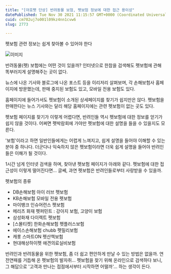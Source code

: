 ```yaml
---
title: "[야호펫 단상] 반려동물 보험, 펫보험 정보에 대한 접근 용이성"
datePublished: Tue Nov 30 2021 11:15:57 GMT+0000 (Coordinated Universal Time)
cuid: cm702uj7o001l09kz4nn1cvw6
slug: 2773

---
```



펫보험 관련 정보는 쉽게 찾아볼 수 있어야 한다

![이미지](https://cdn.hashnode.com/res/hashnode/image/upload/v1739253868002/27426abf-11c1-46fe-8fae-a79e80e7523a.png)

반려동물(펫) 보험에는 어떤 것이 있을까? 인터넷으로 한참을 검색해도 펫보험에 관해 똑부러지게 설명해주는 곳이 없다.

뉴스에 나온 기사와 블로그에 나온 포스트 등을 이리저리 살펴보며, 각 손해보험사 홈페이지에 방문했는데, 판매 중지된 보험도 있고, 모바일 전용 보험도 있다.

홈페이지에 들어가서도 펫보험이 소개된 상세페이지를 찾기가 쉽지만은 않다. 펫보험을 판매한다는 뉴스 기사와는 달리 해당 홈페이지에는 관련 펫보험이 없는 곳도 있다.

펫보험 페이지를 찾기가 이렇게 어렵다면, 반려인들 역시 펫보험에 대한 정보를 얻기가 쉽지 않을 것이다. 어쩌면 펫박람회에 가야만 펫보험에 대한 설명을 들을 수 있을지도 모른다.

'보험'이라고 하면 일반인들에게는 어렵게 느껴지고, 쉽게 설명을 들어야 이해할 수 있는 분야 중 하나다. 더군다나 익숙하지 않은 펫보험이라면 더욱 쉽게 설명을 들어야 반려인들은 이해가 될 것이다.

1시간 넘게 인터넷 검색을 하며, 찾아낸 펫보험 페이지가 아래와 같다. 펫보험에 대한 접근성이 이렇게 떨어진다면... 글쎄, 과연 펫보험은 반려인들로부터 사랑받을 수 있을까.

펫보험의 종류

- DB손해보험 아이 러브 펫보험
- KB손해보험 모바일 전용 펫보험
- 마이뱅크 인슈어런스 펫보험
- 메리츠 화재 펫퍼민트 : 강아지 보험, 고양이 보험
- 삼성화재 다이렉트 펫보험
- [스몰티켓] 한화손해보험 펫플러스보험
- 에이스손해보험 chubb 펫밀리보험
- 캐롯 스마트ON 펫산책보험
- 현대해상하이펫 애견의료실비보험

반려인과 반려동물을 위한 펫보험, 좀 더 쉽고 편안하게 만날 수 있는 방법은 없을까. 연전연패를 거듭해 온 펫보험의 발자취... 펫보험을 찾기 위해 온라인으로 검색하다 보니, 그 해답으로 '고객과 만나는 접점에서부터 시작하면 어떨까'... 하는 생각이 든다.